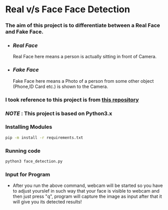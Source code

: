 # Real v/s Face Face Detection
### The aim of this project is to differentiate between a Real Face and Fake Face.
* ### _Real Face_ 
  Real Face here means a person is actually sitting in front of Camera.
* ### _Fake Face_ 
  Fake Face here means a Photo of a person from some other object (Phone,ID Card etc.) is shown to the Camera.
### I took reference to this project is from [this repository](https://github.com/minivision-ai/Silent-Face-Anti-Spoofing)
### _NOTE_ : This project is based on Python3.x
### Installing Modules
```bash
pip -m install -r requirements.txt
```
### Running code
```bash
python3 face_detection.py
```
### Input for Program
- After you run the above command, webcam will be started so you have to adjust yourslef in such way that your face is visible to webcam and then just press "q", program will capture the image as input after that it will give you its detected results!
